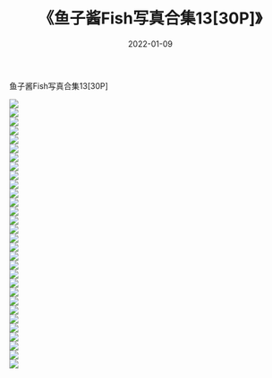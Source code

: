﻿---
layout: post
title:  《鱼子酱Fish写真合集13[30P]》
date:   2022-01-09
img: http://img.660000.xyz/Sharelink/性感/2022/鱼子酱Fish写真合集13[30P]/000.jpg
categories: [美女, 清纯, 唯美]
---

鱼子酱Fish写真合集13[30P]

  ![](http://img.660000.xyz/Sharelink/性感/2022/鱼子酱Fish写真合集13[30P]/001.jpg) <br> ![](http://img.660000.xyz/Sharelink/性感/2022/鱼子酱Fish写真合集13[30P]/002.jpg) <br> ![](http://img.660000.xyz/Sharelink/性感/2022/鱼子酱Fish写真合集13[30P]/003.jpg) <br> ![](http://img.660000.xyz/Sharelink/性感/2022/鱼子酱Fish写真合集13[30P]/004.jpg) <br> ![](http://img.660000.xyz/Sharelink/性感/2022/鱼子酱Fish写真合集13[30P]/005.jpg) <br> ![](http://img.660000.xyz/Sharelink/性感/2022/鱼子酱Fish写真合集13[30P]/006.jpg) <br> ![](http://img.660000.xyz/Sharelink/性感/2022/鱼子酱Fish写真合集13[30P]/007.jpg) <br> ![](http://img.660000.xyz/Sharelink/性感/2022/鱼子酱Fish写真合集13[30P]/008.jpg) <br> ![](http://img.660000.xyz/Sharelink/性感/2022/鱼子酱Fish写真合集13[30P]/009.jpg) <br> ![](http://img.660000.xyz/Sharelink/性感/2022/鱼子酱Fish写真合集13[30P]/010.jpg) <br> ![](http://img.660000.xyz/Sharelink/性感/2022/鱼子酱Fish写真合集13[30P]/011.jpg) <br> ![](http://img.660000.xyz/Sharelink/性感/2022/鱼子酱Fish写真合集13[30P]/012.jpg) <br> ![](http://img.660000.xyz/Sharelink/性感/2022/鱼子酱Fish写真合集13[30P]/013.jpg) <br> ![](http://img.660000.xyz/Sharelink/性感/2022/鱼子酱Fish写真合集13[30P]/014.jpg) <br> ![](http://img.660000.xyz/Sharelink/性感/2022/鱼子酱Fish写真合集13[30P]/015.jpg) <br> ![](http://img.660000.xyz/Sharelink/性感/2022/鱼子酱Fish写真合集13[30P]/016.jpg) <br> ![](http://img.660000.xyz/Sharelink/性感/2022/鱼子酱Fish写真合集13[30P]/017.jpg) <br> ![](http://img.660000.xyz/Sharelink/性感/2022/鱼子酱Fish写真合集13[30P]/018.jpg) <br> ![](http://img.660000.xyz/Sharelink/性感/2022/鱼子酱Fish写真合集13[30P]/019.jpg) <br> ![](http://img.660000.xyz/Sharelink/性感/2022/鱼子酱Fish写真合集13[30P]/020.jpg) <br> ![](http://img.660000.xyz/Sharelink/性感/2022/鱼子酱Fish写真合集13[30P]/021.jpg) <br> ![](http://img.660000.xyz/Sharelink/性感/2022/鱼子酱Fish写真合集13[30P]/022.jpg) <br> ![](http://img.660000.xyz/Sharelink/性感/2022/鱼子酱Fish写真合集13[30P]/023.jpg) <br> ![](http://img.660000.xyz/Sharelink/性感/2022/鱼子酱Fish写真合集13[30P]/024.jpg) <br> ![](http://img.660000.xyz/Sharelink/性感/2022/鱼子酱Fish写真合集13[30P]/025.jpg) <br> ![](http://img.660000.xyz/Sharelink/性感/2022/鱼子酱Fish写真合集13[30P]/026.jpg) <br> ![](http://img.660000.xyz/Sharelink/性感/2022/鱼子酱Fish写真合集13[30P]/027.jpg) <br> ![](http://img.660000.xyz/Sharelink/性感/2022/鱼子酱Fish写真合集13[30P]/028.jpg) <br> ![](http://img.660000.xyz/Sharelink/性感/2022/鱼子酱Fish写真合集13[30P]/029.jpg) <br> ![](http://img.660000.xyz/Sharelink/性感/2022/鱼子酱Fish写真合集13[30P]/030.jpg) <br>